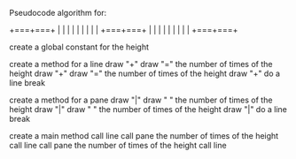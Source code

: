 Pseudocode algorithm for:

+===+===+
|   |   |
|   |   |
|   |   |
+===+===+
|   |   |
|   |   |
|   |   |
+===+===+

create a global constant for the height

create a method for a line
draw "+"
draw "=" the number of times of the height
draw "+"
draw "=" the number of times of the height
draw "+"
do a line break

create a method for a pane
draw "|"
draw " " the number of times of the height
draw "|"
draw " " the number of times of the height
draw "|"
do a line break

create a main method
call line
call pane the number of times of the height
call line
call pane the number of times of the height
call line


